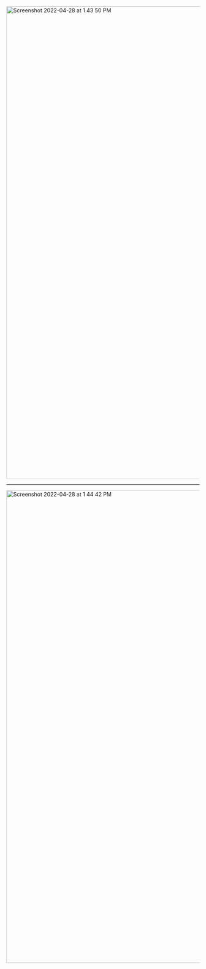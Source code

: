 <img width="1231" alt="Screenshot 2022-04-28 at 1 43 50 PM" src="https://user-images.githubusercontent.com/91139328/165708343-0f594970-e5c1-48cc-a474-abdf6ade4926.png">
<hr>
<img width="1231" alt="Screenshot 2022-04-28 at 1 44 42 PM" src="https://user-images.githubusercontent.com/91139328/165708497-db9ef685-7bc1-4108-a5fa-f22efa30a175.png">
